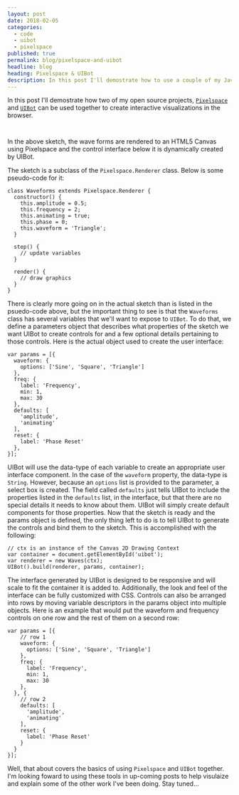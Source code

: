 ```yaml
---
layout: post
date: 2018-02-05
categories:
  - code
  - uibot
  - pixelspace
published: true
permalink: blog/pixelspace-and-uibot
headline: blog
heading: Pixelspace & UIBot
description: In this post I'll demostrate how to use a couple of my JavaScript libraries, Pixelspace & UIbot can be used together to create interactive visualizations.
---
```

In this post I'll demostrate how two of my open source projects, [`Pixelspace`](https://github.com/jeremyfromearth/pixelspace) and [`UIBot`](https://github.com/jeremyfromearth/uibot) can be used together to create interactive visualizations in the browser. 

<style>
  .uibot-container {
    width: 100%;
    padding-bottom: 1em;
  }
</style>

<script>
require(['lib/pixelspace', 'lib/uibot', 'app/waves'], function(Pixelspace, uibot, Waves) {
  var canvas = document.getElementById('sketch');
  var uibot_container = document.getElementById('uibot');
  if(canvas) {
    var ctx = canvas.getContext('2d');
    var renderer = new Waves(ctx);
    player = new Pixelspace.Player(canvas);
    player.setRenderer(renderer);
    player.init();
    player.play();

    var params = [{
      waveform: {
        options: ['Sine', 'Square', 'Triangle']
      },
      freq: {
        label: 'Frequency',
        min: 1,
        max: 30
      }, 
      defaults: [
        'amplitude', 
        'animating'
      ],
      reset: {
        label: 'Phase Reset'
      },
    }];

    var uibot = UIBot();
    uibot.build(renderer, params, uibot_container); 
    uibot.bind();
  }
});
</script>

<canvas id='sketch' width="1024" height="256"></canvas>
<div id='uibot' class='uibot-container'></div>

In the above sketch, the wave forms are rendered to an HTML5 Canvas using Pixelspace and the control interface below it is dynamically created by UIBot. 

The sketch is a subclass of the `Pixelspace.Renderer` class. Below is some pseudo-code for it: 

```
class Waveforms extends Pixelspace.Renderer {
  constructor() {
    this.amplitude = 0.5;
    this.frequency = 2;
    this.animating = true;
    this.phase = 0;
    this.waveform = 'Triangle';
  }

  step() {
    // update variables
  }

  render() {
    // draw graphics
  }
}
```

There is clearly more going on in the actual sketch than is listed in the psuedo-code above, but the important thing to see is that the `Waveforms` class has several variables that we'll want to expose to `UIBot`. To do that, we define a parameters object that describes what properties of the sketch we want UIBot to create controls for and a few optional details pertaining to those controls. Here is the actual object used to create the user interface: 

```
var params = [{
  waveform: {
    options: ['Sine', 'Square', 'Triangle']
  },
  freq: {
    label: 'Frequency',
    min: 1,
    max: 30
  }, 
  defaults: [
    'amplitude', 
    'animating'
  ],
  reset: {
    label: 'Phase Reset'
  },
}];
```

UIBot will use the data-type of each variable to create an appropriate user interface component. In the case of the `waveform` property, the data-type is `String`. However, because an `options` list is provided to the parameter, a select box is created. The field called `defaults` just tells UIBot to include the properties listed in the `defaults` list, in the interface, but that there are no special details it needs to know about them. UIBot will simply create default components for those properties. Now that the sketch is ready and the params object is defined, the only thing left to do is to tell UIBot to generate the controls and bind them to the sketch. This is accomplished with the following:

```
// ctx is an instance of the Canvas 2D Drawing Context
var container = document.getElementById('uibot');
var renderer = new Waves(ctx);
UIBot().build(renderer, params, container);
```

The interface generated by UIBot is designed to be responsive and will scale to fit the container it is added to. Additionally, the look and feel of the interface can be fully customized with CSS. Controls can also be arranged into rows by moving variable descriptors in the params object into multiple objects. Here is an example that would put the waveform and frequency controls on one row and the rest of them on a second row:

```
var params = [{
    // row 1
    waveform: {
      options: ['Sine', 'Square', 'Triangle']
    },
    freq: {
      label: 'Frequency',
      min: 1,
      max: 30
    }, 
  }, {
    // row 2
    defaults: [
      'amplitude', 
      'animating'
    ],
    reset: {
      label: 'Phase Reset'
    }
  }
}];
```

Well, that about covers the basics of using `Pixelspace` and `UIBot` together. I'm looking foward to using these tools in up-coming posts to help visulaize and explain some of the other work I've been doing. Stay tuned...
